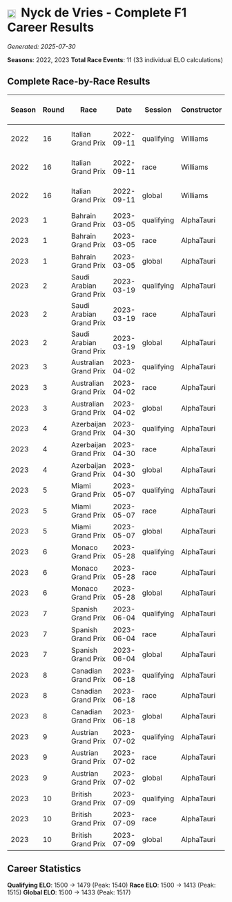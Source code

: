 # <img src="https://upload.wikimedia.org/wikipedia/commons/2/20/Flag_of_the_Netherlands.svg" alt="Netherlands" width="20" height="auto" style="vertical-align: middle; margin-right: 5px;" onerror="this.outerHTML='🇳🇱'; this.style.marginRight='5px';"/> Nyck de Vries - Complete F1 Career Results

*Generated: 2025-07-30*

**Seasons**: 2022, 2023
**Total Race Events**: 11 (33 individual ELO calculations)

## Complete Race-by-Race Results

| Season | Round | Race | Date | Session | Constructor | Position | Starting ELO | ELO Change | Final ELO | Teammate | Teammate Position | Teammate Starting ELO | Teammate ELO Change | Teammate Final ELO |
|--------|-------|------|------|---------|-------------|----------|--------------|------------|-----------|----------|-------------------|----------------------|---------------------|-------------------|
| 2022 | 16 | Italian Grand Prix | 2022-09-11 | qualifying | Williams | 8 | 1500 | +21 | 1521 | <img src="https://upload.wikimedia.org/wikipedia/commons/c/cf/Flag_of_Canada.svg" alt="Canada" width="20" height="auto" style="vertical-align: middle; margin-right: 5px;" onerror="this.outerHTML='🇨🇦'; this.style.marginRight='5px';"/> Nicholas Latifi | 10 | N/A | N/A | N/A |
| 2022 | 16 | Italian Grand Prix | 2022-09-11 | race | Williams | 9 | 1500 | +15 | 1515 | <img src="https://upload.wikimedia.org/wikipedia/commons/c/cf/Flag_of_Canada.svg" alt="Canada" width="20" height="auto" style="vertical-align: middle; margin-right: 5px;" onerror="this.outerHTML='🇨🇦'; this.style.marginRight='5px';"/> Nicholas Latifi | 15 | N/A | N/A | N/A |
| 2022 | 16 | Italian Grand Prix | 2022-09-11 | global | Williams | Q:8/R:9 | 1500 | +17 | 1517 | <img src="https://upload.wikimedia.org/wikipedia/commons/c/cf/Flag_of_Canada.svg" alt="Canada" width="20" height="auto" style="vertical-align: middle; margin-right: 5px;" onerror="this.outerHTML='🇨🇦'; this.style.marginRight='5px';"/> Nicholas Latifi | Q:10/R:15 | N/A | N/A | N/A |
| 2023 | 1 | Bahrain Grand Prix | 2023-03-05 | qualifying | AlphaTauri | 19 | 1521 | -30 | 1491 | <img src="https://upload.wikimedia.org/wikipedia/commons/9/9e/Flag_of_Japan.svg" alt="Japan" width="20" height="auto" style="vertical-align: middle; margin-right: 5px;" onerror="this.outerHTML='🇯🇵'; this.style.marginRight='5px';"/> Yuki Tsunoda | 14 | N/A | N/A | N/A |
| 2023 | 1 | Bahrain Grand Prix | 2023-03-05 | race | AlphaTauri | DNF | 1515 | N/A | 1515 | <img src="https://upload.wikimedia.org/wikipedia/commons/9/9e/Flag_of_Japan.svg" alt="Japan" width="20" height="auto" style="vertical-align: middle; margin-right: 5px;" onerror="this.outerHTML='🇯🇵'; this.style.marginRight='5px';"/> Yuki Tsunoda | 11 | N/A | N/A | N/A |
| 2023 | 1 | Bahrain Grand Prix | 2023-03-05 | global | AlphaTauri | Q:19/R:DNF | 1517 | -9 | 1508 | <img src="https://upload.wikimedia.org/wikipedia/commons/9/9e/Flag_of_Japan.svg" alt="Japan" width="20" height="auto" style="vertical-align: middle; margin-right: 5px;" onerror="this.outerHTML='🇯🇵'; this.style.marginRight='5px';"/> Yuki Tsunoda | Q:14/R:11 | N/A | N/A | N/A |
| 2023 | 2 | Saudi Arabian Grand Prix | 2023-03-19 | qualifying | AlphaTauri | 18 | 1491 | -24 | 1467 | <img src="https://upload.wikimedia.org/wikipedia/commons/9/9e/Flag_of_Japan.svg" alt="Japan" width="20" height="auto" style="vertical-align: middle; margin-right: 5px;" onerror="this.outerHTML='🇯🇵'; this.style.marginRight='5px';"/> Yuki Tsunoda | 16 | N/A | N/A | N/A |
| 2023 | 2 | Saudi Arabian Grand Prix | 2023-03-19 | race | AlphaTauri | 14 | 1515 | -33 | 1482 | <img src="https://upload.wikimedia.org/wikipedia/commons/9/9e/Flag_of_Japan.svg" alt="Japan" width="20" height="auto" style="vertical-align: middle; margin-right: 5px;" onerror="this.outerHTML='🇯🇵'; this.style.marginRight='5px';"/> Yuki Tsunoda | 11 | N/A | N/A | N/A |
| 2023 | 2 | Saudi Arabian Grand Prix | 2023-03-19 | global | AlphaTauri | Q:18/R:14 | 1508 | -30 | 1478 | <img src="https://upload.wikimedia.org/wikipedia/commons/9/9e/Flag_of_Japan.svg" alt="Japan" width="20" height="auto" style="vertical-align: middle; margin-right: 5px;" onerror="this.outerHTML='🇯🇵'; this.style.marginRight='5px';"/> Yuki Tsunoda | Q:16/R:11 | N/A | N/A | N/A |
| 2023 | 3 | Australian Grand Prix | 2023-04-02 | qualifying | AlphaTauri | 15 | 1467 | -20 | 1447 | <img src="https://upload.wikimedia.org/wikipedia/commons/9/9e/Flag_of_Japan.svg" alt="Japan" width="20" height="auto" style="vertical-align: middle; margin-right: 5px;" onerror="this.outerHTML='🇯🇵'; this.style.marginRight='5px';"/> Yuki Tsunoda | 12 | N/A | N/A | N/A |
| 2023 | 3 | Australian Grand Prix | 2023-04-02 | race | AlphaTauri | 15 | 1482 | -27 | 1454 | <img src="https://upload.wikimedia.org/wikipedia/commons/9/9e/Flag_of_Japan.svg" alt="Japan" width="20" height="auto" style="vertical-align: middle; margin-right: 5px;" onerror="this.outerHTML='🇯🇵'; this.style.marginRight='5px';"/> Yuki Tsunoda | 10 | N/A | N/A | N/A |
| 2023 | 3 | Australian Grand Prix | 2023-04-02 | global | AlphaTauri | Q:15/R:15 | 1478 | -25 | 1453 | <img src="https://upload.wikimedia.org/wikipedia/commons/9/9e/Flag_of_Japan.svg" alt="Japan" width="20" height="auto" style="vertical-align: middle; margin-right: 5px;" onerror="this.outerHTML='🇯🇵'; this.style.marginRight='5px';"/> Yuki Tsunoda | Q:12/R:10 | N/A | N/A | N/A |
| 2023 | 4 | Azerbaijan Grand Prix | 2023-04-30 | qualifying | AlphaTauri | 18 | 1447 | -17 | 1429 | <img src="https://upload.wikimedia.org/wikipedia/commons/9/9e/Flag_of_Japan.svg" alt="Japan" width="20" height="auto" style="vertical-align: middle; margin-right: 5px;" onerror="this.outerHTML='🇯🇵'; this.style.marginRight='5px';"/> Yuki Tsunoda | 8 | N/A | N/A | N/A |
| 2023 | 4 | Azerbaijan Grand Prix | 2023-04-30 | race | AlphaTauri | DNF | 1454 | N/A | 1454 | <img src="https://upload.wikimedia.org/wikipedia/commons/9/9e/Flag_of_Japan.svg" alt="Japan" width="20" height="auto" style="vertical-align: middle; margin-right: 5px;" onerror="this.outerHTML='🇯🇵'; this.style.marginRight='5px';"/> Yuki Tsunoda | 10 | N/A | N/A | N/A |
| 2023 | 4 | Azerbaijan Grand Prix | 2023-04-30 | global | AlphaTauri | Q:18/R:DNF | 1453 | -5 | 1448 | <img src="https://upload.wikimedia.org/wikipedia/commons/9/9e/Flag_of_Japan.svg" alt="Japan" width="20" height="auto" style="vertical-align: middle; margin-right: 5px;" onerror="this.outerHTML='🇯🇵'; this.style.marginRight='5px';"/> Yuki Tsunoda | Q:8/R:10 | N/A | N/A | N/A |
| 2023 | 5 | Miami Grand Prix | 2023-05-07 | qualifying | AlphaTauri | 15 | 1429 | +49 | 1479 | <img src="https://upload.wikimedia.org/wikipedia/commons/9/9e/Flag_of_Japan.svg" alt="Japan" width="20" height="auto" style="vertical-align: middle; margin-right: 5px;" onerror="this.outerHTML='🇯🇵'; this.style.marginRight='5px';"/> Yuki Tsunoda | 17 | N/A | N/A | N/A |
| 2023 | 5 | Miami Grand Prix | 2023-05-07 | race | AlphaTauri | 18 | 1454 | -23 | 1432 | <img src="https://upload.wikimedia.org/wikipedia/commons/9/9e/Flag_of_Japan.svg" alt="Japan" width="20" height="auto" style="vertical-align: middle; margin-right: 5px;" onerror="this.outerHTML='🇯🇵'; this.style.marginRight='5px';"/> Yuki Tsunoda | 11 | N/A | N/A | N/A |
| 2023 | 5 | Miami Grand Prix | 2023-05-07 | global | AlphaTauri | Q:15/R:18 | 1448 | -1 | 1446 | <img src="https://upload.wikimedia.org/wikipedia/commons/9/9e/Flag_of_Japan.svg" alt="Japan" width="20" height="auto" style="vertical-align: middle; margin-right: 5px;" onerror="this.outerHTML='🇯🇵'; this.style.marginRight='5px';"/> Yuki Tsunoda | Q:17/R:11 | N/A | N/A | N/A |
| 2023 | 6 | Monaco Grand Prix | 2023-05-28 | qualifying | AlphaTauri | 12 | 1479 | -22 | 1456 | <img src="https://upload.wikimedia.org/wikipedia/commons/9/9e/Flag_of_Japan.svg" alt="Japan" width="20" height="auto" style="vertical-align: middle; margin-right: 5px;" onerror="this.outerHTML='🇯🇵'; this.style.marginRight='5px';"/> Yuki Tsunoda | 9 | N/A | N/A | N/A |
| 2023 | 6 | Monaco Grand Prix | 2023-05-28 | race | AlphaTauri | DNF | 1432 | N/A | 1432 | <img src="https://upload.wikimedia.org/wikipedia/commons/9/9e/Flag_of_Japan.svg" alt="Japan" width="20" height="auto" style="vertical-align: middle; margin-right: 5px;" onerror="this.outerHTML='🇯🇵'; this.style.marginRight='5px';"/> Yuki Tsunoda | DNF | N/A | N/A | N/A |
| 2023 | 6 | Monaco Grand Prix | 2023-05-28 | global | AlphaTauri | Q:12/R:DNF | 1446 | -7 | 1440 | <img src="https://upload.wikimedia.org/wikipedia/commons/9/9e/Flag_of_Japan.svg" alt="Japan" width="20" height="auto" style="vertical-align: middle; margin-right: 5px;" onerror="this.outerHTML='🇯🇵'; this.style.marginRight='5px';"/> Yuki Tsunoda | Q:9/R:DNF | N/A | N/A | N/A |
| 2023 | 7 | Spanish Grand Prix | 2023-06-04 | qualifying | AlphaTauri | 14 | 1456 | +45 | 1502 | <img src="https://upload.wikimedia.org/wikipedia/commons/9/9e/Flag_of_Japan.svg" alt="Japan" width="20" height="auto" style="vertical-align: middle; margin-right: 5px;" onerror="this.outerHTML='🇯🇵'; this.style.marginRight='5px';"/> Yuki Tsunoda | 15 | N/A | N/A | N/A |
| 2023 | 7 | Spanish Grand Prix | 2023-06-04 | race | AlphaTauri | DNF | 1432 | N/A | 1432 | <img src="https://upload.wikimedia.org/wikipedia/commons/9/9e/Flag_of_Japan.svg" alt="Japan" width="20" height="auto" style="vertical-align: middle; margin-right: 5px;" onerror="this.outerHTML='🇯🇵'; this.style.marginRight='5px';"/> Yuki Tsunoda | 12 | N/A | N/A | N/A |
| 2023 | 7 | Spanish Grand Prix | 2023-06-04 | global | AlphaTauri | Q:14/R:DNF | 1440 | +14 | 1453 | <img src="https://upload.wikimedia.org/wikipedia/commons/9/9e/Flag_of_Japan.svg" alt="Japan" width="20" height="auto" style="vertical-align: middle; margin-right: 5px;" onerror="this.outerHTML='🇯🇵'; this.style.marginRight='5px';"/> Yuki Tsunoda | Q:15/R:12 | N/A | N/A | N/A |
| 2023 | 8 | Canadian Grand Prix | 2023-06-18 | qualifying | AlphaTauri | 17 | 1502 | +38 | 1540 | <img src="https://upload.wikimedia.org/wikipedia/commons/9/9e/Flag_of_Japan.svg" alt="Japan" width="20" height="auto" style="vertical-align: middle; margin-right: 5px;" onerror="this.outerHTML='🇯🇵'; this.style.marginRight='5px';"/> Yuki Tsunoda | 19 | N/A | N/A | N/A |
| 2023 | 8 | Canadian Grand Prix | 2023-06-18 | race | AlphaTauri | DNF | 1432 | N/A | 1432 | <img src="https://upload.wikimedia.org/wikipedia/commons/9/9e/Flag_of_Japan.svg" alt="Japan" width="20" height="auto" style="vertical-align: middle; margin-right: 5px;" onerror="this.outerHTML='🇯🇵'; this.style.marginRight='5px';"/> Yuki Tsunoda | 14 | N/A | N/A | N/A |
| 2023 | 8 | Canadian Grand Prix | 2023-06-18 | global | AlphaTauri | Q:17/R:DNF | 1453 | +11 | 1465 | <img src="https://upload.wikimedia.org/wikipedia/commons/9/9e/Flag_of_Japan.svg" alt="Japan" width="20" height="auto" style="vertical-align: middle; margin-right: 5px;" onerror="this.outerHTML='🇯🇵'; this.style.marginRight='5px';"/> Yuki Tsunoda | Q:19/R:14 | N/A | N/A | N/A |
| 2023 | 9 | Austrian Grand Prix | 2023-07-02 | qualifying | AlphaTauri | 20 | 1540 | -33 | 1506 | <img src="https://upload.wikimedia.org/wikipedia/commons/9/9e/Flag_of_Japan.svg" alt="Japan" width="20" height="auto" style="vertical-align: middle; margin-right: 5px;" onerror="this.outerHTML='🇯🇵'; this.style.marginRight='5px';"/> Yuki Tsunoda | 16 | N/A | N/A | N/A |
| 2023 | 9 | Austrian Grand Prix | 2023-07-02 | race | AlphaTauri | DNF | 1432 | N/A | 1432 | <img src="https://upload.wikimedia.org/wikipedia/commons/9/9e/Flag_of_Japan.svg" alt="Japan" width="20" height="auto" style="vertical-align: middle; margin-right: 5px;" onerror="this.outerHTML='🇯🇵'; this.style.marginRight='5px';"/> Yuki Tsunoda | DNF | N/A | N/A | N/A |
| 2023 | 9 | Austrian Grand Prix | 2023-07-02 | global | AlphaTauri | Q:20/R:DNF | 1465 | -10 | 1455 | <img src="https://upload.wikimedia.org/wikipedia/commons/9/9e/Flag_of_Japan.svg" alt="Japan" width="20" height="auto" style="vertical-align: middle; margin-right: 5px;" onerror="this.outerHTML='🇯🇵'; this.style.marginRight='5px';"/> Yuki Tsunoda | Q:16/R:DNF | N/A | N/A | N/A |
| 2023 | 10 | British Grand Prix | 2023-07-09 | qualifying | AlphaTauri | 18 | 1506 | -27 | 1479 | <img src="https://upload.wikimedia.org/wikipedia/commons/9/9e/Flag_of_Japan.svg" alt="Japan" width="20" height="auto" style="vertical-align: middle; margin-right: 5px;" onerror="this.outerHTML='🇯🇵'; this.style.marginRight='5px';"/> Yuki Tsunoda | 16 | N/A | N/A | N/A |
| 2023 | 10 | British Grand Prix | 2023-07-09 | race | AlphaTauri | 17 | 1432 | -19 | 1413 | <img src="https://upload.wikimedia.org/wikipedia/commons/9/9e/Flag_of_Japan.svg" alt="Japan" width="20" height="auto" style="vertical-align: middle; margin-right: 5px;" onerror="this.outerHTML='🇯🇵'; this.style.marginRight='5px';"/> Yuki Tsunoda | 16 | N/A | N/A | N/A |
| 2023 | 10 | British Grand Prix | 2023-07-09 | global | AlphaTauri | Q:18/R:17 | 1455 | -21 | 1433 | <img src="https://upload.wikimedia.org/wikipedia/commons/9/9e/Flag_of_Japan.svg" alt="Japan" width="20" height="auto" style="vertical-align: middle; margin-right: 5px;" onerror="this.outerHTML='🇯🇵'; this.style.marginRight='5px';"/> Yuki Tsunoda | Q:16/R:16 | N/A | N/A | N/A |

## Career Statistics

**Qualifying ELO**: 1500 → 1479 (Peak: 1540)
**Race ELO**: 1500 → 1413 (Peak: 1515)
**Global ELO**: 1500 → 1433 (Peak: 1517)
